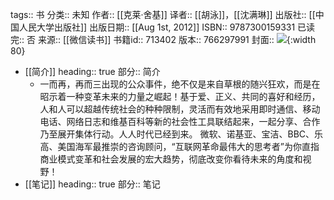 tags:: 书
分类:: 未知
作者:: [[克莱·舍基]]
译者:: [[胡泳]]，[[沈满琳]]
出版社:: [[中国人民大学出版社]]
出版日期:: [[Aug 1st, 2012]]
ISBN:: 9787300159331
已读完:: 否
来源:: [[微信读书]]
书籍id:: 713402
版本:: 766297991
封面:: ![](https://wfqqreader-1252317822.image.myqcloud.com/cover/402/713402/s_713402.jpg){:width 80}

- [[简介]]
  heading:: true
  部分:: 简介
	- 一而再，再而三出现的公众事件，绝不仅是来自草根的随兴狂欢，而是在昭示着一种变革未来的力量之崛起！基于爱、正义、共同的喜好和经历，人和人可以超越传统社会的种种限制，灵活而有效地采用即时通信、移动电话、网络日志和维基百科等新的社会性工具联结起来，一起分享、合作乃至展开集体行动。人人时代已经到来。
	  微软、诺基亚、宝洁、BBC、乐高、美国海军最推崇的咨询顾问，“互联网革命最伟大的思考者”为你直指商业模式变革和社会发展的宏大趋势，彻底改变你看待未来的角度和视野！
- [[笔记]]
  heading:: true
  部分:: 笔记